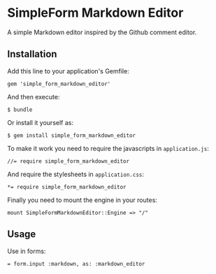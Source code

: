 # SimpleForm Markdown Editor

A simple Markdown editor inspired by the Github comment editor.

## Installation

Add this line to your application's Gemfile:

    gem 'simple_form_markdown_editor'

And then execute:

    $ bundle

Or install it yourself as:

    $ gem install simple_form_markdown_editor

To make it work you need to require the javascripts in `application.js`:

    //= require simple_form_markdown_editor

And require the stylesheets in `application.css`:

    *= require simple_form_markdown_editor

Finally you need to mount the engine in your routes:

    mount SimpleFormMarkdownEditor::Engine => "/"

## Usage

Use in forms:

    = form.input :markdown, as: :markdown_editor